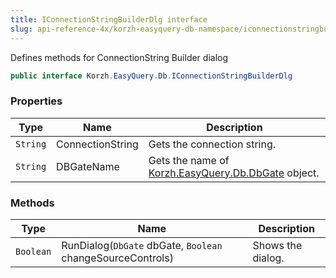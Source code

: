 ```yaml
---
title: IConnectionStringBuilderDlg interface
slug: api-reference-4x/korzh-easyquery-db-namespace/iconnectionstringbuilderdlg-interface
---
```


Defines  methods for ConnectionString Builder dialog
```csharp
public interface Korzh.EasyQuery.Db.IConnectionStringBuilderDlg

```

### Properties

| Type | Name | Description | 
| --- | --- | --- | 
| `String` | ConnectionString | Gets the connection string. | 
| `String` | DBGateName | Gets the name of [Korzh.EasyQuery.Db.DbGate](//easyquery/docs/api-reference-4x/korzh-easyquery-db-namespace/dbgate-class) object. | 


### Methods

| Type | Name | Description | 
| --- | --- | --- | 
| `Boolean` | RunDialog(`DbGate` dbGate, `Boolean` changeSourceControls) | Shows the dialog. |